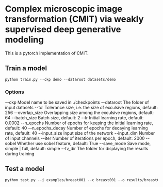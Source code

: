 # Complex microscopic image transformation (CMIT) via weakly supervised deep generative modeling
This is a pytorch implementation of CMIT.

##  Train a model
```python
python train.py --ckp demo --dataroot datasets/demo
```

### Options
--ckp	Model name to be saved in ./checkpoints
--dataroot	The folder of input datasets
--tol	Tolerance size, i.e. the size of exculsive regions, default: 256
--overlap_size	Overlapping size among the exculsive regions, default: 64
--batch_size	Batch size, default: 2
--lr	Initial learning rate, default: 0.0002
--n_epochs	Number of epochs for keeping the initial learning rate, default: 40
--n_epochs_decay	Number of epochs for decaying learning rate, default: 40
--input_size	Input size of the network
--input_dim	Number of input channels
--iter	Number of iterations per epoch, default: 2000
--sobel	Whether use sobel feature, default: True
--save_mode	Save mode, simple | full, default: simple
--tv_dir	The folder for displaying the results during training

## Test a model
```python
python test.py --i examples/breast001 --c breast001 --o results/breast001_cmit
```
